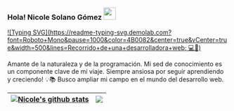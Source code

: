 ### Hola! Nicole Solano Gómez <img src="https://media.giphy.com/media/hvRJCLFzcasrR4ia7z/giphy.gif" width="28">
[![Typing SVG](https://readme-typing-svg.demolab.com?font=Roboto+Mono&pause=1000&color=4B0082&center=true&vCenter=true&width=500&lines=Recorrido+de+una+desarrolladora+web; 💻🚀)](https://git.io/typing-svg)

Amante de la naturaleza y de la programación. Mi sed de conocimiento es un componente clave de mi viaje. Siempre ansiosa por seguir aprendiendo y creciendo! 💡📚
Busco ampliar mi campo en el mundo del desarrollo web.

| <a href="https://github.com/Nicole281/github-readme-stats"><img align="center" src="https://github-readme-stats.vercel.app/api?username=Nicole281&show_icons=true&include_all_commits=true&theme=buefy&hide_border=true" alt="Nicole's github stats" /></a> | <a href="https://github.com/Nicole281/github-readme-stats"><img align="center" src="https://github-readme-stats.vercel.app/api/top-langs/?username=Nicole281&layout=compact&theme=buefy&hide_border=true" /></a> |
| ------------- | ------------- |
<!--
**Nicole281/Nicole281** is a ✨ _special_ ✨ repository because its `README.md` (this file) appears on your GitHub profile.

Here are some ideas to get you started:

- 🔭 I’m currently working on ...
- 🌱 I’m currently learning ...
- 👯 I’m looking to collaborate on ...
- 🤔 I’m looking for help with ...
- 💬 Ask me about ...
- 📫 How to reach me: ...
- 😄 Pronouns: ...
- ⚡ Fun fact: ...
-->
